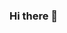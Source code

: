 ### Hi there 👋

<!--
**Victor14161416/Victor14161416** is a ✨ _special_ ✨ repository because its `README.md` (this file) appears on your GitHub profile.

Here are some ideas to get you started:

- Estoy estudiando programación en python y GdScript para desarrollo de videojuegos en Godot Engine.

- Me interesa la programacion orientada a objetos, la inteligencia artificial, y el desarrollo de videojuegos.
¡-->
